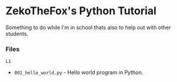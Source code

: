 # ZekoTheFox's Python Tutorial
Something to do while I'm in school thats also to help out with other students.

### Files
`L1`
- `001_hello_world.py` - Hello world program in Python.